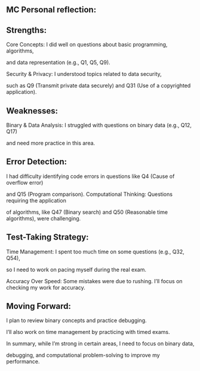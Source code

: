 ## MC Personal reflection:



## Strengths:

Core Concepts: I did well on questions about basic programming, algorithms,

 and data representation (e.g., Q1, Q5, Q9).

Security & Privacy: I understood topics related to data security,

 such as Q9 (Transmit private data securely) and Q31 (Use of a copyrighted application).



## Weaknesses:



Binary & Data Analysis: I struggled with questions on binary data (e.g., Q12, Q17) 

and need more practice in this area.




## Error Detection: 


I had difficulty identifying code errors in questions like Q4 (Cause of overflow error)

 and Q15 (Program comparison). Computational Thinking: Questions requiring the application 
 
 of algorithms, like Q47 (Binary search) and Q50 (Reasonable time algorithms), were challenging.




## Test-Taking Strategy:




Time Management: I spent too much time on some questions (e.g., Q32, Q54), 

so I need to work on pacing myself during the real exam.


Accuracy Over Speed: Some mistakes were due to rushing. I’ll focus on checking my work for accuracy.



## Moving Forward:


I plan to review binary concepts and practice debugging.

I’ll also work on time management by practicing with timed exams.


In summary, while I’m strong in certain areas, I need to focus on binary data, 

debugging, and computational problem-solving to improve my performance.


<script src="https://utteranc.es/client.js"
        repo="nighthawkcoders/portfolio_2025"
        issue-term="title"
        label="blogpost-comment"
        theme="github-light"
        crossorigin="anonymous"
        async>
</script>